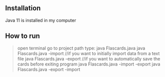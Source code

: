 ## Installation

Java 11 is installed in my computer

## How to run

> open terminal
> go to project path
> type:
> java Flascards.java
> java Flascards.java -import <file name> //if you want to initially import data from a text file
> java Flascards.java -export <file name> //if you want to automatically save the cards before exiting program
> java Flascards.java -import <file name> -export <file name>
> java Flascards.java -export <file name> -import <file name>